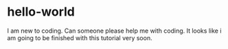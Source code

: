 # hello-world
I am new to coding.
Can someone please help me with coding.
It looks like i am going to be finished with this tutorial very soon.
